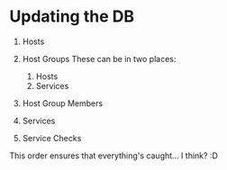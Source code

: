 # Updating the DB

1. Hosts
2. Host Groups
   These can be in two places:

   1. Hosts
   2. Services
3. Host Group Members
4. Services
5. Service Checks

This order ensures that everything's caught... I think? :D
